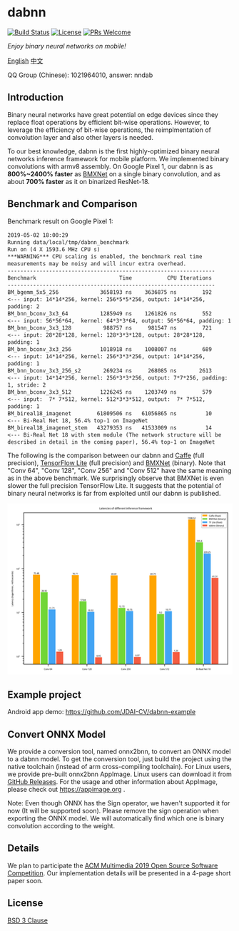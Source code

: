 # dabnn

[![Build Status](https://dev.azure.com/daquexian/dabnn/_apis/build/status/Android%20Build%20%26%20Test?branchName=master)](https://dev.azure.com/daquexian/dabnn/_build/latest?definitionId=2&branchName=master)
[![License](https://img.shields.io/badge/license-BSD--3--Clause-blue.svg)](LICENSE) 
[![PRs Welcome](https://img.shields.io/badge/PRs-welcome-brightgreen.svg)](https://github.com/JDAI-CV/dabnn/pulls)

*Enjoy binary neural networks on mobile!*

[English](README.md) [中文](README_CN.md)

QQ Group (Chinese): 1021964010, answer: nndab

## Introduction

Binary neural networks have great potential on edge devices since they replace float operations by efficient bit-wise operations. However, to leverage the efficiency of bit-wise operations, the reimplmentation of convolution layer and also other layers is needed. 

To our best knowledge, dabnn is the first highly-optimized binary neural networks inference framework for mobile platform. We implemented binary convolutions with armv8 assembly. On Google Pixel 1, our dabnn is as **800%~2400% faster** as [BMXNet](https://github.com/hpi-xnor/BMXNet) on a single binary convolution, and as about **700% faster** as it on binarized ResNet-18.

## Benchmark and Comparison

Benchmark result on Google Pixel 1:

```
2019-05-02 18:00:29
Running data/local/tmp/dabnn_benchmark
Run on (4 X 1593.6 MHz CPU s)
***WARNING*** CPU scaling is enabled, the benchmark real time measurements may be noisy and will incur extra overhead.
-----------------------------------------------------------------
Benchmark                          Time           CPU Iterations
-----------------------------------------------------------------
BM_bgemm_5x5_256             3658193 ns    3636875 ns        192       <--- input: 14*14*256, kernel: 256*5*5*256, output: 14*14*256, padding: 2
BM_bnn_bconv_3x3_64          1285949 ns    1261826 ns        552       <--- input: 56*56*64,  kernel: 64*3*3*64, output: 56*56*64, padding: 1
BM_bnn_bconv_3x3_128          988757 ns     981547 ns        721       <--- input: 28*28*128, kernel: 128*3*3*128, output: 28*28*128, padding: 1
BM_bnn_bconv_3x3_256         1018918 ns    1008007 ns        689       <--- input: 14*14*256, kernel: 256*3*3*256, output: 14*14*256, padding: 1
BM_bnn_bconv_3x3_256_s2       269234 ns     268085 ns       2613       <--- input: 14*14*256, kernel: 256*3*3*256, output: 7*7*256, padding: 1, stride: 2
BM_bnn_bconv_3x3_512         1226245 ns    1203749 ns        579       <--- input:  7* 7*512, kernel: 512*3*3*512, output:  7* 7*512, padding: 1
BM_bireal18_imagenet        61809506 ns   61056865 ns         10       <--- Bi-Real Net 18, 56.4% top-1 on ImageNet
BM_bireal18_imagenet_stem   43279353 ns   41533009 ns         14       <--- Bi-Real Net 18 with stem module (The network structure will be described in detail in the coming paper), 56.4% top-1 on ImageNet
```

The following is the comparison between our dabnn and [Caffe](http://caffe.berkeleyvision.org) (full precision), [TensorFlow Lite](https://www.tensorflow.org/lite) (full precision) and [BMXNet](https://github.com/hpi-xnor/BMXNet) (binary). Note that "Conv 64", "Conv 128", "Conv 256" and "Conv 512" have the same meaning as in the above benchmark. We surprisingly observe that BMXNet is even slower the full precision TensorFlow Lite. It suggests that the potential of binary neural networks is far from exploited until our dabnn is published.

![Comparison](images/comparison_en.png)

## Example project

Android app demo: https://github.com/JDAI-CV/dabnn-example

## Convert ONNX Model

We provide a conversion tool, named onnx2bnn, to convert an ONNX model to a dabnn model. To get the conversion tool, just build the project using the native toolchain (instead of arm cross-compiling toolchain). For Linux users, we provide pre-built onnx2bnn AppImage. Linux users can download it from [GitHub Releases](https://github.com/JDAI-CV/dabnn/releases). For the usage and other information about AppImage, please check out https://appimage.org .

Note: Even though ONNX has the Sign operator, we haven't supported it for now (It will be supported soon). Please remove the sign operation when exporting the ONNX model. We will automatically find which one is binary convolution according to the weight.

## Details

We plan to participate the [ACM Multimedia 2019 Open Source Software Competition](https://www.acmmm.org/2019/call-for-open-source-software-competition/). Our implementation details will be presented in a 4-page short paper soon.

## License

[BSD 3 Clause](LICENSE)

